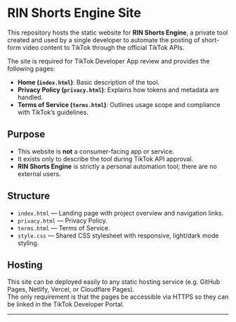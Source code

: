 # RIN Shorts Engine Site

This repository hosts the static website for **RIN Shorts Engine**, a private tool created and used by a single developer to automate the posting of short-form video content to TikTok through the official TikTok APIs.

The site is required for TikTok Developer App review and provides the following pages:

- **Home (`index.html`)**: Basic description of the tool.
- **Privacy Policy (`privacy.html`)**: Explains how tokens and metadata are handled.
- **Terms of Service (`terms.html`)**: Outlines usage scope and compliance with TikTok’s guidelines.

## Purpose

- This website is **not** a consumer-facing app or service.
- It exists only to describe the tool during TikTok API approval.
- **RIN Shorts Engine** is strictly a personal automation tool; there are no external users.

## Structure

- `index.html` — Landing page with project overview and navigation links.
- `privacy.html` — Privacy Policy.
- `terms.html` — Terms of Service.
- `style.css` — Shared CSS stylesheet with responsive, light/dark mode styling.

## Hosting

This site can be deployed easily to any static hosting service (e.g. GitHub Pages, Netlify, Vercel, or Cloudflare Pages).  
The only requirement is that the pages be accessible via HTTPS so they can be linked in the TikTok Developer Portal.

---

